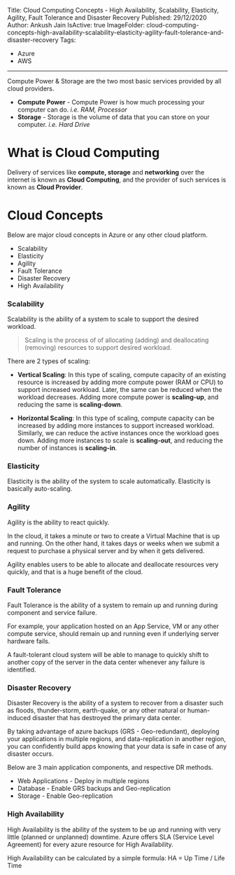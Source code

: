 Title: Cloud Computing Concepts - High Availability, Scalability, Elasticity, Agility, Fault Tolerance and Disaster Recovery
Published: 29/12/2020
Author: Ankush Jain
IsActive: true
ImageFolder: cloud-computing-concepts-high-availability-scalability-elasticity-agility-fault-tolerance-and-disaster-recovery
Tags:
  - Azure
  - AWS
---
Compute Power & Storage are the two most basic services provided by all cloud providers.
*   **Compute Power**  - Compute Power is how much processing your computer can do. *i.e. RAM, Processor*
*   **Storage** -  Storage is the volume of data that you can store on your computer. *i.e. Hard Drive*


# What is Cloud Computing

Delivery of services like **compute, storage** and **networking** over the internet is known as **Cloud Computing**, and the provider of such services is known as **Cloud Provider**.

# Cloud Concepts
Below are major cloud concepts in Azure or any other cloud platform.
*   Scalability
*   Elasticity
*   Agility
*   Fault Tolerance 
*   Disaster Recovery
*   High Availability


### Scalability
Scalability is the ability of a system to scale to support the desired workload. 

> Scaling is the process of of allocating (adding) and deallocating (removing) resources to support desired workload.

There are 2 types of scaling:
- **Vertical Scaling**: In this type of scaling, compute capacity of an existing resource is increased by adding more compute power (RAM or CPU) to support increased workload. Later, the same can be reduced when the workload decreases. Adding more compute power is **scaling-up**, and reducing the same is **scaling-down**.

- **Horizontal Scaling**: In this type of scaling, compute capacity can be increased by adding more instances to support increased workload. Similarly, we can reduce the active instances once the workload goes down. Adding more instances to scale is **scaling-out**, and reducing the number of instances is **scaling-in**.

### Elasticity
Elasticity is the ability of the system to scale automatically. Elasticity is basically auto-scaling.

### Agility
Agility is the ability to react quickly. 

In the cloud, it takes a minute or two to create a Virtual Machine that is up and running. On the other hand, it takes days or weeks when we submit a request to purchase a physical server and by when it gets delivered.

Agility enables users to be able to allocate and deallocate resources very quickly, and that is a huge benefit of the cloud.

### Fault Tolerance
Fault Tolerance is the ability of a system to remain up and running during component and service failure. 

For example, your application hosted on an App Service, VM or any other compute service, should remain up and running even if underlying server hardware fails. 

A fault-tolerant cloud system will be able to manage to quickly shift to another copy of the server in the data center whenever any failure is identified.

### Disaster Recovery
Disaster Recovery is the ability of a system to recover from a disaster such as floods, thunder-storm, earth-quake, or any other natural or human-induced disaster that has destroyed the primary data center.

By taking advantage of azure backups (GRS - Geo-redundant), deploying your applications in multiple regions, and data-replication in another region, you can confidently build apps knowing that your data is safe in case of any disaster occurs.

Below are 3 main application components, and respective DR methods.

*   Web Applications - Deploy in multiple regions
*   Database - Enable GRS backups and Geo-replication
*   Storage - Enable Geo-replication

### High Availability
High Availability is the ability of the system to be up and running with very little (planned or unplanned) downtime. Azure offers SLA (Service Level Agreement) for every azure resource for High Availability.

High Availability can be calculated by a simple formula: HA = Up Time / Life Time
